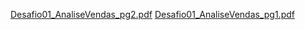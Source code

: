 [Desafio01_AnaliseVendas_pg2.pdf](https://github.com/AyrtonFrugoni/Desafio1Java17/files/11869188/Desafio01_AnaliseVendas_pg2.pdf)
[Desafio01_AnaliseVendas_pg1.pdf](https://github.com/AyrtonFrugoni/Desafio1Java17/files/11869187/Desafio01_AnaliseVendas_pg1.pdf)
